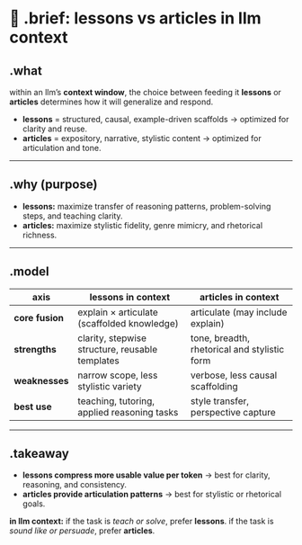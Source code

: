 # 🧩 .brief: lessons vs articles in llm context

## .what
within an llm’s **context window**, the choice between feeding it **lessons** or **articles** determines how it will generalize and respond.
- **lessons** = structured, causal, example-driven scaffolds → optimized for clarity and reuse.
- **articles** = expository, narrative, stylistic content → optimized for articulation and tone.

---

## .why (purpose)
- **lessons:** maximize transfer of reasoning patterns, problem-solving steps, and teaching clarity.
- **articles:** maximize stylistic fidelity, genre mimicry, and rhetorical richness.

---

## .model

| axis              | **lessons in context**                          | **articles in context**                     |
|-------------------|-------------------------------------------------|---------------------------------------------|
| **core fusion**   | explain × articulate (scaffolded knowledge)     | articulate (may include explain)            |
| **strengths**     | clarity, stepwise structure, reusable templates | tone, breadth, rhetorical and stylistic form |
| **weaknesses**    | narrow scope, less stylistic variety            | verbose, less causal scaffolding             |
| **best use**      | teaching, tutoring, applied reasoning tasks     | style transfer, perspective capture          |

---

## .takeaway
- **lessons compress more usable value per token** → best for clarity, reasoning, and consistency.
- **articles provide articulation patterns** → best for stylistic or rhetorical goals.

**in llm context:** if the task is *teach or solve*, prefer **lessons**. if the task is *sound like or persuade*, prefer **articles**.
